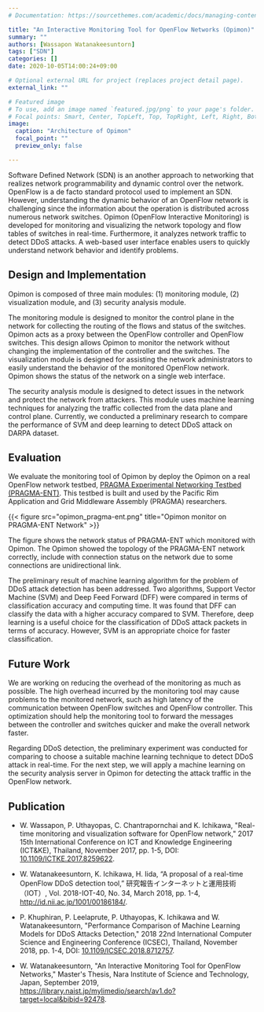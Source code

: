 ```yaml
---
# Documentation: https://sourcethemes.com/academic/docs/managing-content/

title: "An Interactive Monitoring Tool for OpenFlow Networks (Opimon)"
summary: ""
authors: [Wassapon Watanakeesuntorn]
tags: ["SDN"]
categories: []
date: 2020-10-05T14:00:24+09:00

# Optional external URL for project (replaces project detail page).
external_link: ""

# Featured image
# To use, add an image named `featured.jpg/png` to your page's folder.
# Focal points: Smart, Center, TopLeft, Top, TopRight, Left, Right, BottomLeft, Bottom, BottomRight.
image:
  caption: "Architecture of Opimon"
  focal_point: ""
  preview_only: false

---
```


Software Defined Network (SDN) is an another approach to networking that realizes network programmability and dynamic control over the network. OpenFlow is a de facto standard protocol used to implement an SDN. However, understanding the dynamic behavior of an OpenFlow network is challenging since the information about the operation is distributed across numerous network switches. Opimon (OpenFlow Interactive Monitoring) is developed for monitoring and visualizing the network topology and flow tables of switches in real-time. Furthermore, it analyzes network traffic to detect DDoS attacks. A web-based user interface enables users to quickly understand network behavior and identify problems.

## Design and Implementation

Opimon is composed of three main modules: (1) monitoring module, (2) visualization module, and (3) security analysis module.

The monitoring module is designed to monitor the control plane in the network for collecting the routing of the flows and status of the switches. Opimon acts as a proxy between the OpenFlow controller and OpenFlow switches. This design allows Opimon to monitor the network without changing the implementation of the controller and the switches. The visualization module is designed for assisting the network administrators to easily understand the behavior of the monitored OpenFlow network. Opimon shows the status of the network on a single web interface. 

The security analysis module is designed to detect issues in the network and protect the network from attackers. This module uses machine learning techniques for analyzing the traffic collected from the data plane and control plane. Currently, we conducted a preliminary research to compare the performance of SVM and deep learning to detect DDoS attack on DARPA dataset.

## Evaluation

We evaluate the monitoring tool of Opimon by deploy the Opimon on a real OpenFlow network testbed, [PRAGMA Experimental Networking Testbed (PRAGMA-ENT)](http://www.pragma-grid.net/projects/ent/). This testbed is built and used by the Pacific Rim Application and Grid Middleware Assembly (PRAGMA) researchers.

{{< figure src="opimon_pragma-ent.png" title="Opimon monitor on PRAGMA-ENT Network" >}}

The figure shows the network status of PRAGMA-ENT which monitored with Opimon. The Opimon showed the topology of the PRAGMA-ENT network correctly, include with connection status on the network due to some connections are unidirectional link.

The preliminary result of machine learning algorithm for the problem of DDoS attack detection has been addressed. Two algorithms, Support Vector Machine (SVM) and Deep Feed Forward (DFF) were compared in terms of classification accuracy and computing time. It was found that DFF can classify the data with a higher accuracy compared to SVM. Therefore, deep learning is a useful choice for the classification of DDoS attack packets in terms of accuracy. However, SVM is an appropriate choice for faster classification.

## Future Work

We are working on reducing the overhead of the monitoring as much as possible. The high overhead incurred by the monitoring tool may cause problems to the monitored network, such as high latency of the communication between OpenFlow switches and OpenFlow controller. This optimization should help the monitoring tool to forward the messages between the controller and switches quicker and make the overall network faster.

Regarding DDoS detection, the preliminary experiment was conducted for comparing to choose a suitable machine learning technique to detect DDoS attack in real-time. For the next step, we will apply a machine learning on the security analysis server in Opimon for detecting the attack traffic in the OpenFlow network.

## Publication
- W. Wassapon, P. Uthayopas, C. Chantrapornchai and K. Ichikawa, "Real-time monitoring and visualization software for OpenFlow network," 2017 15th International Conference on ICT and Knowledge Engineering (ICT&KE), Thailand, November 2017, pp. 1-5, DOI: [10.1109/ICTKE.2017.8259622](https://ieeexplore.ieee.org/abstract/document/8259622).

- W. Watanakeesuntorn, K. Ichikawa, H. Iida, “A proposal of a real-time OpenFlow DDoS detection tool,” 研究報告インターネットと運用技術（IOT）, Vol. 2018-IOT-40, No. 34, March 2018, pp. 1-4, http://id.nii.ac.jp/1001/00186184/.

- P. Khuphiran, P. Leelaprute, P. Uthayopas, K. Ichikawa and W. Watanakeesuntorn, "Performance Comparison of Machine Learning Models for DDoS Attacks Detection," 2018 22nd International Computer Science and Engineering Conference (ICSEC), Thailand, November 2018, pp. 1-4, DOI: [10.1109/ICSEC.2018.8712757](https://ieeexplore.ieee.org/document/8712757).

- W. Watanakeesuntorn, "An Interactive Monitoring Tool for OpenFlow Networks," Master's Thesis, Nara Institute of Science and Technology, Japan, September 2019, https://library.naist.jp/mylimedio/search/av1.do?target=local&bibid=92478.
